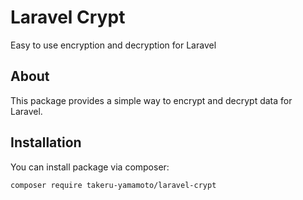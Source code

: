 # Laravel Crypt

Easy to use encryption and decryption for Laravel

## About

This package provides a simple way to encrypt and decrypt data for Laravel.

## Installation

You can install package via composer:

```
composer require takeru-yamamoto/laravel-crypt
```
